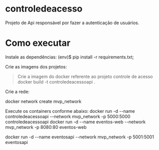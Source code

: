 # controledeacesso

Projeto de Api responsável por fazer a autenticação de usuários.

# Como executar

Instale as dependências: (env)$ pip install -r requirements.txt;


Crie as imagens dos projetos:

> Crie a imagem do docker referente ao projeto controle de acesso docker build -t controledeacessoapi .

Crie a rede:

docker network create mvp_network

Execute os containers conforme abaixo:
docker run -d --name controledeacessoapi --network mvp_network -p 5000:5000 controledeacessoapi
docker run -d --name eventos-web --network mvp_network -p 8080:80 eventos-web

docker run -d --name eventosapi --network mvp_network -p 5001:5001 eventosapi

